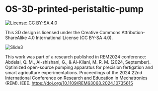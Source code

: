 # OS-3D-printed-peristaltic-pump

[![License: CC BY-SA 4.0](https://img.shields.io/badge/License-CC%20BY--SA%204.0-lightgrey.svg)](https://creativecommons.org/licenses/by-sa/4.0/)

This 3D design is licensed under the Creative Commons Attribution-ShareAlike 4.0 International License (CC BY-SA 4.0).


![Slide3](https://github.com/user-attachments/assets/083784be-a544-467f-bbc6-b9a4e979065a)

This work was part of a research published in REM2024 conference:
Abdelal, Q. M., Al-shishani, G., & Al-Kilani, M. R. M. (2024, September). Optimized open-source pumping apparatus for precision fertigation and smart agriculture experimentations. Proceedings of the 2024 22nd International Conference on Research and Education in Mechatronics (REM). IEEE. https://doi.org/10.1109/REM63063.2024.10735615
